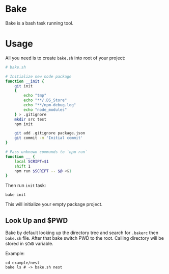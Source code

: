 # Bake

Bake is a bash task running tool.


# Usage

All you need is to create `bake.sh` into root of your project:

```bash
# bake.sh

# Initialize new node package
function __init {
    git init
    {
        echo "tmp"
        echo "**/.DS_Store"
        echo "**/npm-debug.log"
        echo "node_modules"
    } > .gitignore
    mkdir src test
    npm init

    git add .gitignore package.json
    git commit -m 'Initial commit'
}

# Pass unknown commands to `npm run`
function __ {
    local SCRIPT=$1
    shift 1
    npm run $SCRIPT -- $@ <&1
}
```

Then run `init` task:

```shell
bake init
```

This will initialize your empty package project.

## Look Up and $PWD

Bake by default looking up the directory tree and search for `.bakerc` then `bake.sh`
file. After that bake switch PWD to the root. Calling directory will be stored in `$CWD` variable.

Example:
```shell
cd example/nest
bake ls # -> bake.sh nest
```
